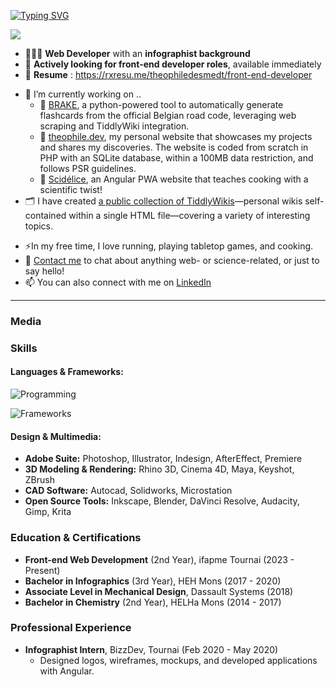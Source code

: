 <!-- INTRO -->
<a href="https://git.io/typing-svg"><img src="https://readme-typing-svg.demolab.com?font=Lora&weight=500&size=40&duration=2000&pause=1500&center=true&vCenter=true&width=900&height=100&lines=Hi+%F0%9F%91%8B%2C+I'm+Th%C3%A9ophile;+%F0%9F%87%A7%F0%9F%87%AA+Front-end+developer" alt="Typing SVG" /></a>

[![](https://visitcount.itsvg.in/api?id=DesignThinkerer&label=Profile%20Views&color=12&icon=5&pretty=true)](https://visitcount.itsvg.in)

- 👨🏻‍💻 **Web Developer** with an **infographist background**
- 💼 **Actively looking for front-end developer roles**, available immediately
- 📃 **Resume** : https://rxresu.me/theophiledesmedt/front-end-developer
<!--
- 🌐 Check out my [Portfolio](https://theophile.dev/portfolio)
-->
- 🔭 I’m currently working on ..
  - 🌱 [BRAKE](https://github.com/DesignThinkerer/BRAKE), a python-powered tool to automatically generate flashcards from the official Belgian road code, leveraging web scraping and TiddlyWiki integration.
  - 🌱 [theophile.dev](https://github.com/thinkerers/theophile.dev), my personal website that showcases my projects and shares my discoveries. The website is coded from scratch in PHP with an SQLite database, within a 100MB data restriction, and follows PSR guidelines.
  - 🌱 [Scidélice](https://github.com/DesignThinkerer/scidelice.com), an Angular PWA website that teaches cooking with a scientific twist!
  <!--
  - 🌱 An e-shop for an artist, coded with Symfony
  -->
- 🗂 I have created [a public collection of TiddlyWikis](https://designthinkerer.github.io/tw/)—personal wikis self-contained within a single HTML file—covering a variety of interesting topics.
<!--
- 👯 I’m looking to collaborate on front-end projects, especially those that challenge me to combine my graphic design and coding skills.
- 🤔 I’m looking for help with WASM sqlite for my project Scidélice.
-->
- ⚡In my free time, I love running, playing tabletop games, and cooking.
- 💬 [Contact me](mailto:hello@theophile.dev) to chat about anything web- or science-related, or just to say hello!
- 📫 You can also connect with me on [LinkedIn](https://www.linkedin.com/in/theophile-desmedt)

---

### Media

### Skills

#### Languages & Frameworks:
![Programming](https://skillicons.dev/icons?i=js,html,css,ts,php,sql)
<!--![Frameworks](https://skillicons.dev/icons?i=angular,react,laravel,symfony)-->
![Frameworks](https://skillicons.dev/icons?i=angular,symfony)

#### Design & Multimedia:
- **Adobe Suite:** Photoshop, Illustrator, Indesign, AfterEffect, Premiere
- **3D Modeling & Rendering:** Rhino 3D, Cinema 4D, Maya, Keyshot, ZBrush
- **CAD Software:** Autocad, Solidworks, Microstation
- **Open Source Tools:** Inkscape, Blender, DaVinci Resolve, Audacity, Gimp, Krita

### Education & Certifications
- **Front-end Web Development** (2nd Year), ifapme Tournai (2023 - Present)
- **Bachelor in Infographics** (3rd Year), HEH Mons (2017 - 2020)
- **Associate Level in Mechanical Design**, Dassault Systems (2018)
- **Bachelor in Chemistry** (2nd Year), HELHa Mons (2014 - 2017)

### Professional Experience
- **Infographist Intern**, BizzDev, Tournai (Feb 2020 - May 2020)
  - Designed logos, wireframes, mockups, and developed applications with Angular.

<!--

![Théophile's GitHub stats](https://github-readme-stats.vercel.app/api?username=DesignThinkerer&show_icons=true&theme=radical)

[![Top Langs](https://github-readme-stats.vercel.app/api/top-langs/?username=DesignThinkerer&layout=compact&theme=radical)](https://github.com/anuraghazra/github-readme-stats)
